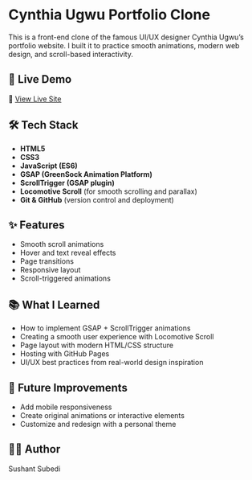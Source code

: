 # Cynthia Ugwu Portfolio Clone

This is a front-end clone of the famous UI/UX designer Cynthia Ugwu’s portfolio website. I built it to practice smooth animations, modern web design, and scroll-based interactivity.

## 🚀 Live Demo

🔗 [View Live Site](https://sushantsubedi-tech.github.io/Cynthia-Ugwu-ui-/)

## 🛠️ Tech Stack

- **HTML5**
- **CSS3**
- **JavaScript (ES6)**
- **GSAP (GreenSock Animation Platform)**
- **ScrollTrigger (GSAP plugin)**
- **Locomotive Scroll** (for smooth scrolling and parallax)
- **Git & GitHub** (version control and deployment)

## ✨ Features

- Smooth scroll animations
- Hover and text reveal effects
- Page transitions
- Responsive layout
- Scroll-triggered animations


## 📚 What I Learned

- How to implement GSAP + ScrollTrigger animations
- Creating a smooth user experience with Locomotive Scroll
- Page layout with modern HTML/CSS structure
- Hosting with GitHub Pages
- UI/UX best practices from real-world design inspiration

## 🧠 Future Improvements

- Add mobile responsiveness
- Create original animations or interactive elements
- Customize and redesign with a personal theme

## 🧑‍💻 Author

Sushant Subedi


